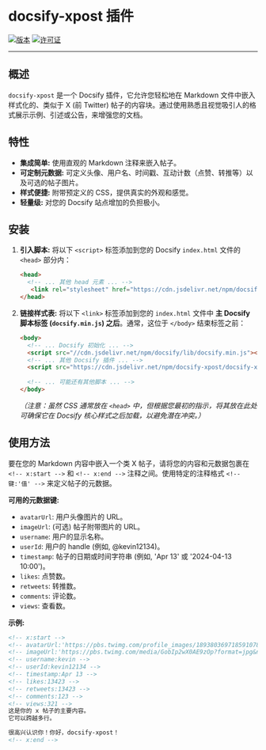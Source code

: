# docsify-xpost 插件

[![版本](https://img.shields.io/npm/v/docsify-xpost?style=flat-square)](https://www.npmjs.com/package/docsify-xpost)
[![许可证](https://img.shields.io/npm/l/docsify-xpost?style=flat-square)](https://github.com/your-username/docsify-xpost/blob/main/LICENSE) 
<!-- <-- **TODO: 请将 your-username/docsify-xpost 替换为您的实际 GitHub 用户名和仓库名，并确保 LICENSE 文件存在** -->

---

## 概述

`docsify-xpost` 是一个 Docsify 插件，它允许您轻松地在 Markdown 文件中嵌入样式化的、类似于 X (前 Twitter) 帖子的内容块。通过使用熟悉且视觉吸引人的格式展示示例、引述或公告，来增强您的文档。

## 特性

*   **集成简单:** 使用直观的 Markdown 注释来嵌入帖子。
*   **可定制元数据:** 可定义头像、用户名、时间戳、互动计数（点赞、转推等）以及可选的帖子图片。
*   **样式便捷:** 附带预定义的 CSS，提供真实的外观和感觉。
*   **轻量级:** 对您的 Docsify 站点增加的负担极小。

## 安装

1.  **引入脚本:** 将以下 `<script>` 标签添加到您的 Docsify `index.html` 文件的 `<head>` 部分内：
    ```html
    <head>
      <!-- ... 其他 head 元素 ... -->
       <link rel="stylesheet" href="https://cdn.jsdelivr.net/npm/docsify-xpost/docsify-xpost.css"/>
    </head>
    ```

2.  **链接样式表:** 将以下 `<link>` 标签添加到您的 `index.html` 文件中 **主 Docsify 脚本标签 (`docsify.min.js`) 之后**。通常，这位于 `</body>` 结束标签之前：
    ```html
    <body>
      <!-- ... Docsify 初始化 ... -->
      <script src="//cdn.jsdelivr.net/npm/docsify/lib/docsify.min.js"></script>
      <!-- ... 其他 Docsify 插件 ... -->
      <script src="https://cdn.jsdelivr.net/npm/docsify-xpost/docsify-xpost.js"></script>
     
      <!-- ... 可能还有其他脚本 ... -->
    </body>
    ```
    *（注意：虽然 CSS 通常放在 `<head>` 中，但根据您最初的指示，将其放在此处可确保它在 Docsify 核心样式之后加载，以避免潜在冲突。）*

## 使用方法

要在您的 Markdown 内容中嵌入一个类 X 帖子，请将您的内容和元数据包裹在 `<!-- x:start -->` 和 `<!-- x:end -->` 注释之间。使用特定的注释格式 `<!-- 键:'值' -->` 来定义帖子的元数据。

**可用的元数据键:**

*   `avatarUrl`: 用户头像图片的 URL。
*   `imageUrl`: (可选) 帖子附带图片的 URL。
*   `username`: 用户的显示名称。
*   `userId`: 用户的 handle (例如, @kevin12134)。
*   `timestamp`: 帖子的日期或时间字符串 (例如, 'Apr 13' 或 '2024-04-13 10:00')。
*   `likes`: 点赞数。
*   `retweets`: 转推数。
*   `comments`: 评论数。
*   `views`: 查看数。

**示例:**

```markdown
<!-- x:start -->
<!-- avatarUrl:'https://pbs.twimg.com/profile_images/1893803697185910784/Na5lOWi5_400x400.jpg' -->
<!-- imageUrl:'https://pbs.twimg.com/media/GobIp2wX0AE9zOp?format=jpg&name=small' -->
<!-- username:kevin -->
<!-- userId:kevin12134 -->
<!-- timestamp:Apr 13 -->
<!-- likes:13423 -->
<!-- retweets:13423 -->
<!-- comments:123 -->
<!-- views:321 -->
这是你的 x 帖子的主要内容。
它可以跨越多行。

很高兴认识你！你好，docsify-xpost！
<!-- x:end -->
```